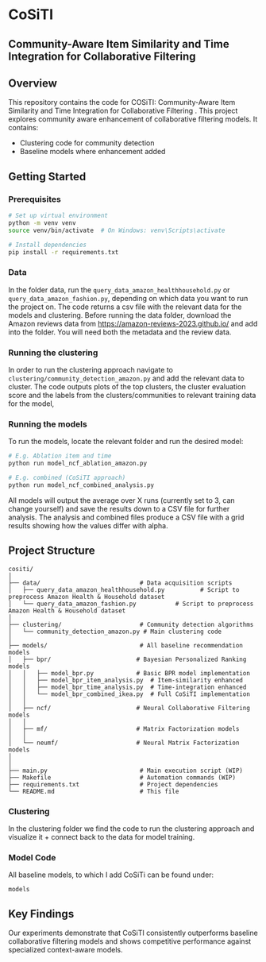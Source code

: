 # CoSiTI 

## Community-Aware Item Similarity and Time Integration for Collaborative Filtering

## Overview

This repository contains the code for COSiTI: Community-Aware Item Similarity and Time Integration for Collaborative Filtering
. This project explores community aware enhancement of collaborative filtering models. It contains:
* Clustering code for community detection
* Baseline models where enhancement added 

## Getting Started

### Prerequisites

```bash
# Set up virtual environment
python -m venv venv
source venv/bin/activate  # On Windows: venv\Scripts\activate

# Install dependencies
pip install -r requirements.txt
```

### Data

In the folder data, run the `query_data_amazon_healthhousehold.py` or `query_data_amazon_fashion.py`, depending on which data you want to run the project on. The code returns a csv file with the relevant data for the models and clustering. Before running the data folder, download the Amazon reviews data from https://amazon-reviews-2023.github.io/ and add into the folder. You will need both the metadata and the review data. 

### Running the clustering

In order to run the clustering approach navigate to `clustering/community_detection_amazon.py` and add the relevant data to cluster. The code outputs plots of the top clusters, the cluster evaluation score and the labels from the clusters/communities to relevant training data for the model, 

### Running the models

To run the models, locate the relevant folder and run the desired model:

```bash
# E.g. Ablation item and time
python run model_ncf_ablation_amazon.py

# E.g. combined (CoSiTI approach)
python run model_ncf_combined_analysis.py
```

All models will output the average over X runs (currently set to 3, can change yourself) and save the results down to a CSV file for further analysis. The analysis and combined files produce a CSV file with a grid results showing how the values differ with alpha.

## Project Structure

```
cositi/
│
├── data/                            # Data acquisition scripts
│   ├── query_data_amazon_healthhousehold.py          # Script to preprocess Amazon Health & Household dataset
│   └── query_data_amazon_fashion.py           # Script to preprocess Amazon Health & Household dataset
│
├── clustering/                      # Community detection algorithms
│   └── community_detection_amazon.py # Main clustering code
│
├── models/                          # All baseline recommendation models               
│   ├── bpr/                        # Bayesian Personalized Ranking models
│   │   ├── model_bpr.py            # Basic BPR model implementation
│   │   ├── model_bpr_item_analysis.py  # Item-similarity enhanced
│   │   ├── model_bpr_time_analysis.py  # Time-integration enhanced
│   │   └── model_bpr_combined_ikea.py  # Full CoSiTI implementation
│   │
│   ├── ncf/                        # Neural Collaborative Filtering models
│   │
│   ├── mf/                         # Matrix Factorization models
│   │
│   └── neumf/                      # Neural Matrix Factorization models
│   
│
├── main.py                          # Main execution script (WIP)
├── Makefile                         # Automation commands (WIP)
├── requirements.txt                 # Project dependencies
└── README.md                        # This file
```

### Clustering

In the clustering folder we find the code to run the clustering approach and visualize it + connect back to the data for model training.

### Model Code

All baseline models, to which I add CoSiTi can be found under:

```
models
```

## Key Findings

Our experiments demonstrate that CoSiTI consistently outperforms baseline collaborative filtering models and shows competitive performance against specialized context-aware models.
